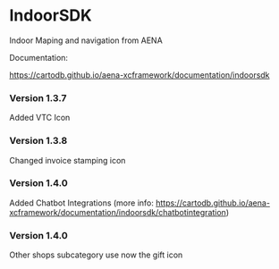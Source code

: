 # IndoorSDK 

Indoor Maping and navigation from AENA

Documentation:

https://cartodb.github.io/aena-xcframework/documentation/indoorsdk

### Version 1.3.7

Added VTC Icon

### Version 1.3.8

Changed invoice stamping icon

### Version 1.4.0 

Added Chatbot Integrations (more info: https://cartodb.github.io/aena-xcframework/documentation/indoorsdk/chatbotintegration)

### Version 1.4.0 

Other shops subcategory use now the gift icon
